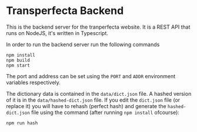 # Transperfecta Backend

This is the backend server for the tranperfecta website. It is a REST API that runs on NodeJS, it's written in Typescript.

In order to run the backend server run the following commands
```
npm install
npm build
npm start
```

The port and address can be set using the `PORT` and `ADDR` environment variables respectively.

The dictionary data is contained in the `data/dict.json` file. A hashed version of it is in the `data/hashed-dict.json` file. 
If you edit the `dict.json` file (or replace it) you will have to rehash (perfect hash) and generate the `hashed-dict.json` file using the command (after running `npm install` ofcourse):
```
npm run hash
```
